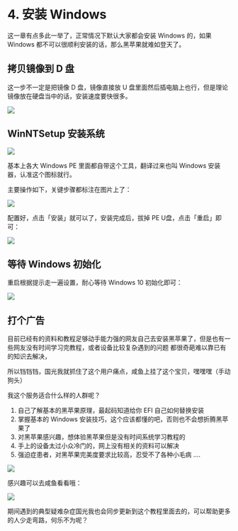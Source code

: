 # 4. 安装 Windows

这一章有点多此一举了，正常情况下默认大家都会安装 Windows 的，如果 Windows 都不可以很顺利安装的话，那么黑苹果就难如登天了。

## 拷贝镜像到 D 盘

这一步不一定是把镜像 D 盘，镜像直接放 U 盘里面然后插电脑上也行，但是理论镜像放在硬盘当中的话，安装速度要快很多。

![](https://image.3001.net/images/20210921/16322087074636.jpg) 

## WinNTSetup 安装系统

![](https://image.3001.net/images/20210921/16322088183096.jpg) 

基本上各大 Windows PE 里面都自带这个工具，翻译过来也叫 Windows 安装器，认准这个图标就行。

主要操作如下，关键步骤都标注在图片上了：

![](https://image.3001.net/images/20210921/16322090345480.jpg)  

配置好，点击「安装」就可以了，安装完成后，拔掉 PE U盘，点击「重启」即可：

![](https://image.3001.net/images/20210921/16322092702981.jpg) 

 ## 等待 Windows 初始化

重启根据提示走一遍设置，耐心等待 Windows 10 初始化即可：

![](https://image.3001.net/images/20210921/16322096568739.jpg)

## 打个广告

目前已经有的资料和教程足够动手能力强的网友自己去安装黑苹果了，但是也有一些网友没有时间学习完教程，或者设备比较复杂遇到的问题
都很奇葩难以靠已有的知识去解决，

所以铛铛铛，国光我就抓住了这个用户痛点，咸鱼上挂了这个宝贝，嘿嘿嘿（手动狗头）

我这个服务适合什么样的人群呢？

1. 自己了解基本的黑苹果原理，最起码知道给你 EFI 自己如何替换安装
2. 掌握基本的 Windows 安装技巧，这个应该都懂的吧，否则也不会想折腾黑苹果了
3. 对黑苹果感兴趣，想体验黑苹果但是没有时间系统学习教程的
4. 手上的设备太过小众冷门的，网上没有相关的资料可以解决
5. 强迫症患者，对黑苹果完美度要求比较高，忍受不了各种小毛病
   ....

![](https://image.3001.net/images/20220319/16476611133376.png) 

感兴趣可以去咸鱼看看哦：

![](https://image.3001.net/images/20220319/16476612238377.jpg) 

期间遇到的典型疑难杂症国光我也会同步更新到这个教程里面去的，可以帮助更多的人少走弯路，何乐不为呢？
